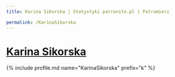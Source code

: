 ```yaml
---
title: Karina Sikorska | Statystyki patronite.pl | Patromierz

permalink: /KarinaSikorska
---
```


# [Karina Sikorska](https://patronite.pl/KarinaSikorska)

{% include profile.md name="KarinaSikorska" prefix="k" %}
